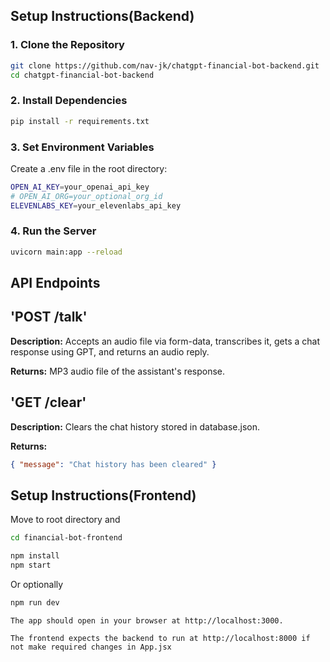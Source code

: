 ##  Setup Instructions(Backend)

### 1. Clone the Repository

```bash
git clone https://github.com/nav-jk/chatgpt-financial-bot-backend.git
cd chatgpt-financial-bot-backend
```

### 2. Install Dependencies

```bash
pip install -r requirements.txt
```
### 3. Set Environment Variables

Create a .env file in the root directory:

```bash
OPEN_AI_KEY=your_openai_api_key
# OPEN_AI_ORG=your_optional_org_id
ELEVENLABS_KEY=your_elevenlabs_api_key
```

### 4. Run the Server
```bash
uvicorn main:app --reload
```
##  API Endpoints
## 'POST /talk'

**Description:**
Accepts an audio file via form-data, transcribes it, gets a chat response using GPT, and returns an audio reply.

**Returns:**
MP3 audio file of the assistant's response.

## 'GET /clear'

**Description:**
Clears the chat history stored in database.json.

**Returns:**
```json
{ "message": "Chat history has been cleared" }
```
##  Setup Instructions(Frontend)

Move to root directory and 
```bash
cd financial-bot-frontend
```

```bash
npm install
npm start
```
Or optionally
```bash
npm run dev
```

```The app should open in your browser at http://localhost:3000.```

```The frontend expects the backend to run at http://localhost:8000 if not make required changes in App.jsx```